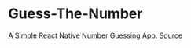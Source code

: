 # Guess-The-Number
A Simple React Native Number Guessing App. [Source](https://www.youtube.com/watch?v=qSRrxpdMpVc)
